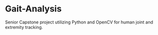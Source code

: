 # Gait-Analysis
Senior Capstone project utilizing Python and OpenCV for human joint and extremity tracking. 
